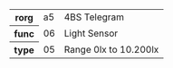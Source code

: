 <table>
    <tr>
      <th>rorg</th>
      <td>a5</td>
      <td>4BS Telegram</td>
    </tr>
    <tr>
      <th>func</th>
      <td>06</td>
      <td>Light Sensor</td>
    </tr>
    <tr>
      <th>type</th>
      <td>05</td>
      <td>Range 0lx to 10.200lx</td>
    </tr>
  </table>